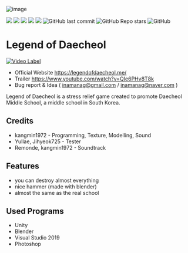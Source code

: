 ![image](https://user-images.githubusercontent.com/81474787/137589013-eb316788-b6a2-4feb-836c-814033668fa8.png)

[![](https://img.shields.io/badge/youtube-youtube-red.svg?logo=youtube)](https://www.youtube.com/channel/UCWrFvj14UJrPApqDN00-PGA)
[![](https://img.shields.io/badge/youtube-2020_daecheol_promo-red.svg?logo=youtube)](https://www.youtube.com/watch?v=fJfXoC-QEIM)
[![](https://img.shields.io/badge/Unity-2019.4.4f1-FFFFFF.svg?logo=unity)](https://unity.com/)
[![](https://img.shields.io/badge/Visual_Studio-2019-B266FF.svg?logo=visualstudio)](https://visualstudio.microsoft.com/)
![](https://img.shields.io/github/downloads/kangmin1972/Legend-of-Daecheol/total?color=blue&label=%EB%8B%A4%EC%9A%B4%EB%A1%9C%EB%93%9C%20%EC%88%98)
![GitHub last commit](https://img.shields.io/github/last-commit/kangmin1972/Legend-of-Daecheol)
![GitHub Repo stars](https://img.shields.io/github/stars/kangmin1972/Legend-of-Daecheol?style=social)
![GitHub](https://img.shields.io/github/license/kangmin1972/Legend-of-Daecheol)

# Legend of Daecheol

[![Video Label](https://user-images.githubusercontent.com/81474787/133871033-e401fd4e-6711-43b7-8bcd-dce5939ff22d.png)](https://www.youtube.com/watch?v=QIe6PHv8T8k)

* Official Website https://legendofdaecheol.me/
* Trailer https://www.youtube.com/watch?v=QIe6PHv8T8k
* Bug report & Idea ( inamanag@gmail.com / inamanag@naver.com )

Legend of Daecheol is a stress relief game created to promote Daecheol Middle School, a middle school in South Korea.

## Credits

* kangmin1972 - Programming, Texture, Modelling, Sound
* Yullae, Jihyeok725 - Tester
* Remonde, kangmin1972 - Soundtrack

## Features

* you can destroy almost everything
* nice hammer (made with blender)
* almost the same as the real school

## Used Programs

* Unity
* Blender
* Visual Studio 2019
* Photoshop
